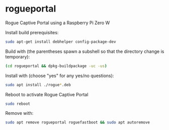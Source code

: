 # rogueportal
Rogue Captive Portal using a Raspberry Pi Zero W

Install build prerequisites:
```bash
sudo apt-get install debhelper config-package-dev
```

Build with (the parentheses spawn a subshell so that the directory change is temporary):
```bash
(cd rogueportal && dpkg-buildpackage -uc -us)
```

Install with (choose "yes" for any yes/no questions):
```bash
sudo apt install ./rogue*.deb
```

Reboot to activate Rogue Captive Portal
```bash
sudo reboot
```

Remove with:
```bash
sudo apt remove rogueportal roguefastboot && sudo apt autoremove
```
